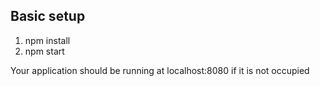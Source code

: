 ## Basic setup
1. npm install
2. npm start

Your application should be running at localhost:8080 if it is not occupied